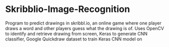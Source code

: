 # Skribblio-Image-Recognition
Program to predict drawings in skribbl.io, an online game where one player draws a word and other players guess what the drawing is of.
Uses OpenCV to identify and retrieve drawing from screen, Keras to generate CNN classifier, Google Quickdraw dataset to train Keras CNN model on
